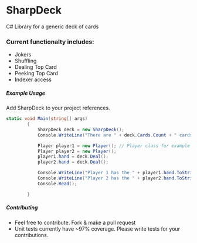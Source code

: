 # SharpDeck
C# Library for a generic deck of cards

### Current functionalty includes:
- Jokers
- Shuffling
- Dealing Top Card
- Peeking Top Card
- Indexer access


##### Example Usage
Add SharpDeck to your project references.

```C#
static void Main(string[] args)
        {
            SharpDeck deck = new SharpDeck();
            Console.WriteLine("There are " + deck.Cards.Count + " cards in this deck.");

            Player player1 = new Player(); // Player class for example only
            Player player2 = new Player();
            player1.hand = deck.Deal();
            player2.hand = deck.Deal();

            Console.WriteLine("Player 1 has the " + player1.hand.ToString() + ".");
            Console.WriteLine("Player 2 has the " + player2.hand.ToString() + ".");
            Console.Read();

        }
```

##### Contributing
- Feel free to contribute. Fork & make a pull request
- Unit tests currently have ~97% coverage. Please write tests for your contributions.

